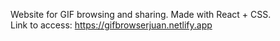 Website for GIF browsing and sharing. Made with React + CSS.
</br>
Link to access: https://gifbrowserjuan.netlify.app
